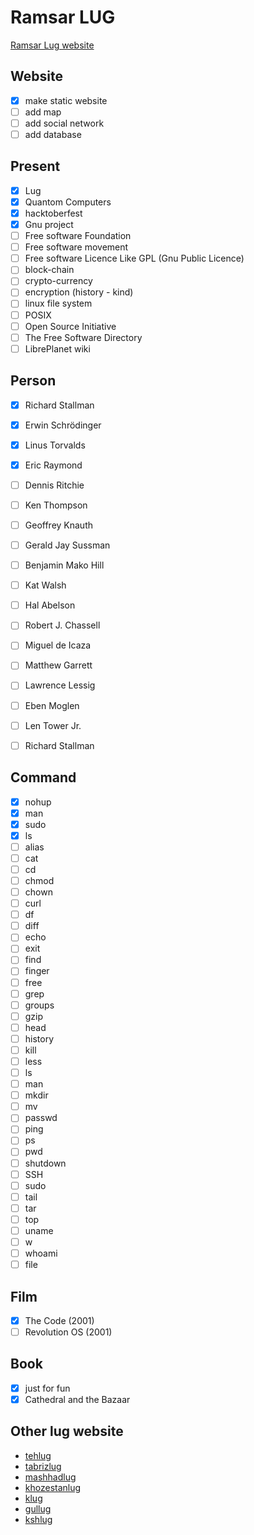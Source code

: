 # Ramsar LUG

[Ramsar Lug website](http://rlug.ir/)

## Website

- [x] make static website
- [ ] add map
- [ ] add social network
- [ ] add database

## Present

- [x] Lug
- [x] Quantom Computers
- [x] hacktoberfest
- [x] Gnu project
- [ ] Free software Foundation
- [ ] Free software movement
- [ ] Free software Licence Like GPL (Gnu Public Licence)
- [ ] block-chain
- [ ] crypto-currency
- [ ] encryption (history - kind)
- [ ] linux file system
- [ ] POSIX
- [ ] Open Source Initiative
- [ ] The Free Software Directory
- [ ] LibrePlanet wiki

## Person

- [x] Richard Stallman
- [x] Erwin Schrödinger
- [x] Linus Torvalds
- [x] Eric Raymond
- [ ] Dennis Ritchie
- [ ] Ken Thompson

- [ ] Geoffrey Knauth
- [ ] Gerald Jay Sussman
- [ ] Benjamin Mako Hill
- [ ] Kat Walsh

- [ ] Hal Abelson
- [ ] Robert J. Chassell
- [ ] Miguel de Icaza
- [ ] Matthew Garrett
- [ ] Lawrence Lessig
- [ ] Eben Moglen
- [ ] Len Tower Jr.
- [ ] Richard Stallman

## Command

- [x] nohup
- [x] man
- [x] sudo
- [x] ls
- [ ] alias
- [ ] cat
- [ ] cd
- [ ] chmod
- [ ] chown
- [ ] curl
- [ ] df
- [ ] diff
- [ ] echo
- [ ] exit
- [ ] find
- [ ] finger
- [ ] free
- [ ] grep
- [ ] groups
- [ ] gzip
- [ ] head
- [ ] history
- [ ] kill
- [ ] less
- [ ] ls
- [ ] man
- [ ] mkdir
- [ ] mv
- [ ] passwd
- [ ] ping
- [ ] ps
- [ ] pwd
- [ ] shutdown
- [ ] SSH
- [ ] sudo
- [ ] tail
- [ ] tar
- [ ] top
- [ ] uname
- [ ] w
- [ ] whoami
- [ ] file

## Film

- [x] The Code (2001)
- [ ] Revolution OS (2001)

## Book

- [x] just for fun
- [x] Cathedral and the Bazaar

## Other lug website

- [tehlug](https://tehlug.org)
- [tabrizlug](https://tabrizlug.ir)
- [mashhadlug](https://mashhadlug.ir)
- [khozestanlug](https://khozestanlug.ir)
- [klug](https://klug.ir)
- [gullug](https://gullug.ir)
- [kshlug](https://kshlug.ir/)
